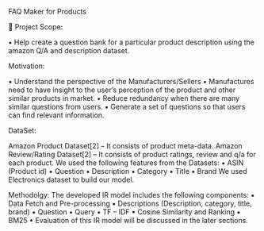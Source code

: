  FAQ Maker for Products 


:small_blue_diamond: Project Scope:

▪ Help create a question bank for a particular product description using the amazon Q/A and description dataset.

Motivation:

▪ Understand the perspective of the Manufacturers/Sellers
▪ Manufactures need to have insight to the user’s perception of the product and other similar products in market.
▪ Reduce redundancy when there are many similar questions from users.
▪ Generate a set of questions so that users can find relevant information.

DataSet:

Amazon Product Dataset[2] – It consists of product meta-data.
Amazon Review/Rating Dataset[2] – It consists of product ratings, review and q/a for each product.
We used the following features from the Datasets:
▪ ASIN (Product id)
▪ Question
▪ Description
▪ Category
▪ Title
▪ Brand
We used Electronics dataset to build our model.

Methodolgy:
The developed IR model includes the following components:
▪ Data Fetch and Pre-processing
▪ Descriptions (Description, category, title, brand)
▪ Question
▪ Query
▪ TF – IDF
▪ Cosine Similarity and Ranking
▪ BM25
▪ Evaluation of this IR model will be discussed in the later sections.

